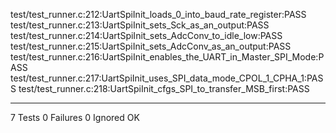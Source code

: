 test/test_runner.c:212:UartSpiInit_loads_0_into_baud_rate_register:PASS
test/test_runner.c:213:UartSpiInit_sets_Sck_as_an_output:PASS
test/test_runner.c:214:UartSpiInit_sets_AdcConv_to_idle_low:PASS
test/test_runner.c:215:UartSpiInit_sets_AdcConv_as_an_output:PASS
test/test_runner.c:216:UartSpiInit_enables_the_UART_in_Master_SPI_Mode:PASS
test/test_runner.c:217:UartSpiInit_uses_SPI_data_mode_CPOL_1_CPHA_1:PASS
test/test_runner.c:218:UartSpiInit_cfgs_SPI_to_transfer_MSB_first:PASS

-----------------------
7 Tests 0 Failures 0 Ignored 
OK
